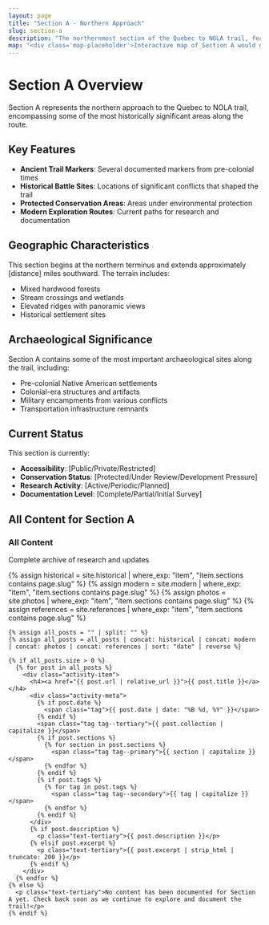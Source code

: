 ```yaml
---
layout: page
title: "Section A - Northern Approach"
slug: section-a
description: "The northernmost section of the Quebec to NOLA trail, featuring ancient markers and significant historical sites."
map: "<div class='map-placeholder'>Interactive map of Section A would go here</div>"
---
```


# Section A Overview

Section A represents the northern approach to the Quebec to NOLA trail, encompassing some of the most historically significant areas along the route.

## Key Features

- **Ancient Trail Markers**: Several documented markers from pre-colonial times
- **Historical Battle Sites**: Locations of significant conflicts that shaped the trail
- **Protected Conservation Areas**: Areas under environmental protection
- **Modern Exploration Routes**: Current paths for research and documentation

## Geographic Characteristics

This section begins at the northern terminus and extends approximately [distance] miles southward. The terrain includes:

- Mixed hardwood forests
- Stream crossings and wetlands
- Elevated ridges with panoramic views
- Historical settlement sites

## Archaeological Significance

Section A contains some of the most important archaeological sites along the trail, including:

- Pre-colonial Native American settlements
- Colonial-era structures and artifacts
- Military encampments from various conflicts
- Transportation infrastructure remnants

## Current Status

This section is currently:
- **Accessibility**: [Public/Private/Restricted]
- **Conservation Status**: [Protected/Under Review/Development Pressure]
- **Research Activity**: [Active/Periodic/Planned]
- **Documentation Level**: [Complete/Partial/Initial Survey]

<h2 id="posts">All Content for Section A</h2>

<div class="card">
  <div class="card__header">
    <h3 class="card__title">All Content</h3>
    <p class="card__subtitle">Complete archive of research and updates</p>
  </div>
  <div class="card__content">
    {% assign historical = site.historical | where_exp: "item", "item.sections contains page.slug" %}
    {% assign modern = site.modern | where_exp: "item", "item.sections contains page.slug" %}
    {% assign photos = site.photos | where_exp: "item", "item.sections contains page.slug" %}
    {% assign references = site.references | where_exp: "item", "item.sections contains page.slug" %}

    {% assign all_posts = "" | split: "" %}
    {% assign all_posts = all_posts | concat: historical | concat: modern | concat: photos | concat: references | sort: "date" | reverse %}

    {% if all_posts.size > 0 %}
      {% for post in all_posts %}
        <div class="activity-item">
          <h4><a href="{{ post.url | relative_url }}">{{ post.title }}</a></h4>
          <div class="activity-meta">
            {% if post.date %}
              <span class="tag">{{ post.date | date: "%B %d, %Y" }}</span>
            {% endif %}
            <span class="tag tag--tertiary">{{ post.collection | capitalize }}</span>
            {% if post.sections %}
              {% for section in post.sections %}
                <span class="tag tag--primary">{{ section | capitalize }}</span>
              {% endfor %}
            {% endif %}
            {% if post.tags %}
              {% for tag in post.tags %}
                <span class="tag tag--secondary">{{ tag | capitalize }}</span>
              {% endfor %}
            {% endif %}
          </div>
          {% if post.description %}
            <p class="text-tertiary">{{ post.description }}</p>
          {% elsif post.excerpt %}
            <p class="text-tertiary">{{ post.excerpt | strip_html | truncate: 200 }}</p>
          {% endif %}
        </div>
      {% endfor %}
    {% else %}
      <p class="text-tertiary">No content has been documented for Section A yet. Check back soon as we continue to explore and document the trail!</p>
    {% endif %}
  </div>
</div>